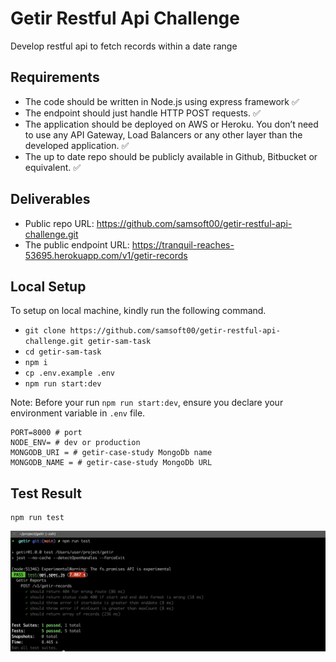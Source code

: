 # Getir Restful Api Challenge
Develop restful api to fetch records within a date range

## Requirements
* The code should be written in Node.js using express framework ✅
* The endpoint should just handle HTTP POST requests. ✅
* The application should be deployed on AWS or Heroku. You don’t need to use any API Gateway, Load Balancers or any other layer than the developed application. ✅
* The up to date repo should be publicly available in Github, Bitbucket or equivalent. ✅

## Deliverables
* Public repo URL: https://github.com/samsoft00/getir-restful-api-challenge.git
* The public endpoint URL: https://tranquil-reaches-53695.herokuapp.com/v1/getir-records

## Local Setup
To setup on local machine, kindly run the following command.

- `git clone https://github.com/samsoft00/getir-restful-api-challenge.git getir-sam-task`
- `cd getir-sam-task`
- `npm i`
- `cp .env.example .env`
- `npm run start:dev`

Note: Before your run `npm run start:dev`, ensure you declare your environment variable in `.env` file.

```
PORT=8000 # port
NODE_ENV= # dev or production
MONGODB_URI = # getir-case-study MongoDb name
MONGODB_NAME = # getir-case-study MongoDb URL
```

## Test Result
```
npm run test
```
![Getir test](https://github.com/samsoft00/getir-restful-api-challenge/blob/main/img/Screenshot2021-01-18.png)